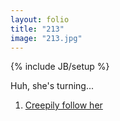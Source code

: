 ```yaml
---
layout: folio
title: "213"
image: "213.jpg"
---
```

{% include JB/setup %}

<div class="copy">
	<p>Huh, she's turning...</p>
</div>

<div class="choice">
	<ol>
		<li><a href="214.html">
			Creepily follow her
		</a></li>
	</ol>
</div>